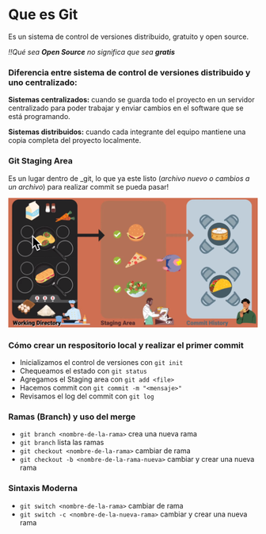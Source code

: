 # Que es Git
Es un sistema de control de versiones distribuido, gratuito y open source.

_!!Qué sea **Open Source** no significa que sea **gratis**_

### Diferencia entre sistema de control de versiones distribuido y uno centralizado:
**Sistemas centralizados:** cuando se guarda todo el proyecto en un servidor centralizado para poder trabajar y enviar cambios en el software que se está programando. 

**Sistemas distribuidos:** cuando cada integrante del equipo mantiene una copia completa del proyecto localmente.


### Git Staging Area
Es un lugar dentro de _git, lo que ya este listo (_archivo nuevo o cambios a un archivo_) para realizar commit se pueda pasar! 

![Staging Area](staging_area.png)

>
### Cómo crear un respositorio local y realizar el primer commit

- Inicializamos el control de versiones con `git init`
- Chequeamos el estado con `git status`
- Agregamos el Staging area con `git add <file>`
- Hacemos commit con `git commit -m "<mensaje>"`
- Revisamos el log del commit con `git log`

>
### Ramas **(Branch)** y uso del merge
 - `git branch <nombre-de-la-rama>` crea una nueva rama
 - `git branch` lista las ramas
 - `git checkout <nombre-de-la-rama>` cambiar de rama
 - `git checkout -b <nombre-de-la-rama-nueva>` cambiar y crear una nueva rama

### Sintaxis Moderna
- `git switch <nombre-de-la-rama>` cambiar de rama
- `git switch -c <nombre-de-la-nueva-rama>` cambiar y crear una nueva rama

>







<!-- 
## 🏋Clase 2 [EJERCICIO]

1. Hacer un fork del repositorio `https://github.com/undefined-academy/semana-1`
2. Clonar tu repositorio "forked" en tu carpeta de HOME.
3. Agregar allí un archivo markdown de tu perfil de GitHub, dentro de la carpeta `github-profiles` y el nombre de archivo debe ser tu usuario de Discord incluyendo el tag numérico [1].
4. Incluye dentro del archivo un link que nos lleve directamente a tu perfil de GitHub.
5. Haz commit de dicho archivo.
6. Ve al repositorio del paso 1 y crea tu primer Pull Request.
7. No dejes la descripción del Pull Request vacía, escribe cómo fue el proceso de resolver este ejercicio, usar Markdown.

[1] No puedes poner un # como nombre de archivo, cámbialo por un guion (-). -->